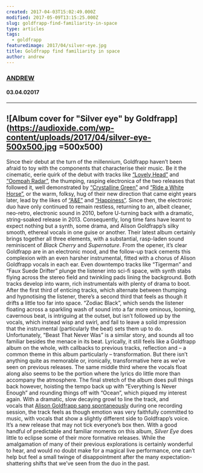 ```yaml
---
created: 2017-04-03T15:02:49.000Z
modified: 2017-05-09T13:15:25.000Z
slug: goldfrapp-find-familiarity-in-space
type: articles
tags:
  - goldfrapp
featuredimage: 2017/04/silver-eye.jpg
title: Goldfrapp find familiarity in space
author: andrew
---
```

### [ANDREW](<https://twitter.com/andrewbridge>)
#### 03\.04.02017
------

![Album cover for "Silver eye" by Goldfrapp](<https://audioxide.com/wp-content/uploads/2017/04/silver-eye-500x500.jpg> =500x500)
------
Since their debut at the turn of the millennium, Goldfrapp haven’t been afraid to toy with the components that characterise their music. Be it the cinematic, eerie quirk of the debut with tracks like [“Lovely Head”](<https://www.youtube.com/watch?v=v8ZKgJLSoYI>) and [“Oompah Radar”](<https://www.youtube.com/watch?v=boxAAZ6Meoo>), the thumping, rasping electronica of the two releases that followed it, well demonstrated by [“Crystalline Green”](<https://www.youtube.com/watch?v=paLIQHZx7MM>) and [“Ride a White Horse”](<https://www.youtube.com/watch?v=nFF8bubMc40>), or the warm, folksy, hug of their new direction that came eight years later, lead by the likes of [“A&E”](<https://www.youtube.com/watch?v=p7Ptai9I6eo>) and [“Happiness”](<https://www.youtube.com/watch?v=mnHlGONToIc>). Since then, the electronic duo have only continued to remain restless, returning to an, albeit cleaner, neo-retro, electronic sound in 2010, before U-turning back with a dramatic, string-soaked release in 2013.
Consequently, long time fans have learnt to expect nothing but a synth, some drama, and Alison Goldfrapp’s silky smooth, ethereal vocals in one guise or another. Their latest album certainly brings together all three elements, with a substantial, rasp-laden sound reminiscent of *Black Cherry* and *Supernature*.
From the opener, it’s clear Goldfrapp are in an electronic mood, and the follow-up track cements this complexion with an even harsher instrumental, fitted with a chorus of Alison Goldfrapp vocals in each ear. Even downtempo tracks like “Tigerman” and “Faux Suede Drifter” plunge the listener into sci-fi space, with synth stabs flying across the stereo field and twinkling pads lining the background. Both tracks develop into warm, rich instrumentals with plenty of drama to boot.
After the first third of enticing tracks, which alternate between thumping and hypnotising the listener, there’s a second third that feels as though it drifts a little too far into space. “Zodiac Black”, which sends the listener floating across a sparkling wash of sound into a far more ominous, looming, cavernous beat, is intriguing at the outset, but isn’t followed up by the vocals, which instead wisp and swirl, and fail to leave a solid impression that the instrumental (particularly the beat) sets them up to do. Unfortunately, “Beast That Never Was” is a similar story, and sounds all too familiar besides the menace in its beat.
Lyrically, it still feels like a Goldfrapp album on the whole, with callbacks to previous tracks, reflection and – a common theme in this album particularly – transformation. But there isn’t anything quite as memorable or, ironically, transformative here as we’ve seen on previous releases. The same middle third where the vocals float along also seems to be the portion where the lyrics do little more than accompany the atmosphere.
The final stretch of the album does pull things back however, hoisting the tempo back up with “Everything Is Never Enough” and rounding things off with “Ocean”, which piqued my interest again. With a dramatic, slow decaying growl to line the track, and vocals that [Alison Goldfrapp sang spontaneously](<http://www.billboard.com/articles/columns/pop/7717336/goldfrapp-ocean-silver-eye-premiere>) during one recording session, the track feels as though emotion was very faithfully committed to music, with vocals that show a slightly different side to Goldfrapp’s voice.
It’s a new release that may not tick everyone’s box then. With a good handful of predictable and familiar moments on this album, *Silver Eye* does little to eclipse some of their more formative releases. While the amalgamation of many of their previous explorations is certainly wonderful to hear, and would no doubt make for a magical live performance, one can’t help but feel a small twinge of disappointment after the many expectation-shattering shifts that we’ve seen from the duo in the past.